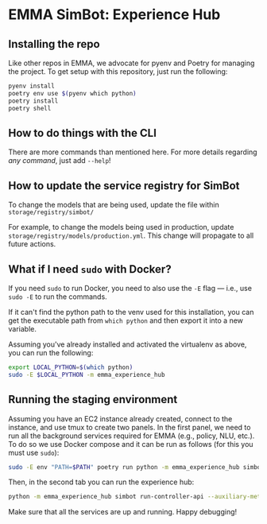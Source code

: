 # EMMA SimBot: Experience Hub

## Installing the repo

Like other repos in EMMA, we advocate for pyenv and Poetry for managing the project. To get setup with this repository, just run the following:

```bash
pyenv install
poetry env use $(pyenv which python)
poetry install
poetry shell
```

## How to do things with the CLI

There are more commands than mentioned here. For more details regarding _any command_, just add `--help`!

## How to update the service registry for SimBot

To change the models that are being used, update the file within `storage/registry/simbot/`

For example, to change the models being used in production, update `storage/registry/models/production.yml`. This change will propagate to all future actions.

## What if I need `sudo` with Docker?

If you need `sudo` to run Docker, you need to also use the `-E` flag — i.e., use `sudo -E` to run the commands.

If it can't find the python path to the venv used for this installation, you can get the executable path from `which python` and then export it into a new variable.

Assuming you've already installed and activated the virtualenv as above, you can run the following:

```bash
export LOCAL_PYTHON=$(which python)
sudo -E $LOCAL_PYTHON -m emma_experience_hub
```

## Running the staging environment

Assuming you have an EC2 instance already created, connect to the instance, and use tmux to create two panels. In the first panel, we need to
run all the background services required for EMMA (e.g., policy, NLU, etc.). To do so we use Docker
compose and it can be run as follows (for this you must use `sudo`):

```bash
sudo -E env "PATH=$PATH" poetry run python -m emma_experience_hub simbot run-background-services
```

Then, in the second tab you can run the experience hub:

```bash
python -m emma_experience_hub simbot run-controller-api --auxiliary-metadata-dir ../staging_auxiliary_metadata --auxiliary-metadata-cache-dir ../cache/auxiliary_metadata --extracted-features-cache-dir ../cache/features
```

Make sure that all the services are up and running. Happy debugging!
